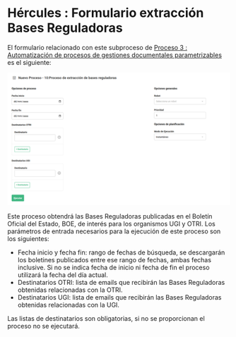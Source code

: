 # Hércules : Formulario extracción Bases Reguladoras



El formulario relacionado con este subproceso de [Proceso 3 : Automatización de procesos de gestiones documentales parametrizables](https://confluence.um.es/confluence/pages/viewpage.action?pageId=598147205 "https://confluence.um.es/confluence/pages/viewpage.action?pageId=598147205") es el siguiente:

![](/attachments/613417058/613417065.png)

Este proceso obtendrá las Bases Reguladoras publicadas en el Boletín Oficial del Estado, BOE, de interés para los organismos UGI y OTRI. Los parámetros de entrada necesarios para la ejecución de este proceso son los siguientes:

* Fecha inicio y fecha fin: rango de fechas de búsqueda, se descargarán los boletines publicados entre ese rango de fechas, ambas fechas inclusive. Si no se indica fecha de inicio ni fecha de fin el proceso utilizará la fecha del día actual.
* Destinatarios OTRI: lista de emails que recibirán las Bases Reguladoras obtenidas relacionadas con la OTRI.
* Destinatarios UGI: lista de emails que recibirán las Bases Reguladoras obtenidas relacionadas con la UGI.

Las listas de destinatarios son obligatorias, si no se proporcionan el proceso no se ejecutará.




